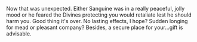 Now that was unexpected. Either Sanguine was in a really peaceful, jolly mood or he feared the Divines protecting you would retaliate lest he should harm you. Good thing it's
over. No lasting effects, I hope? Sudden longing for mead or pleasant company? Besides, a secure place for your...gift is advisable.
